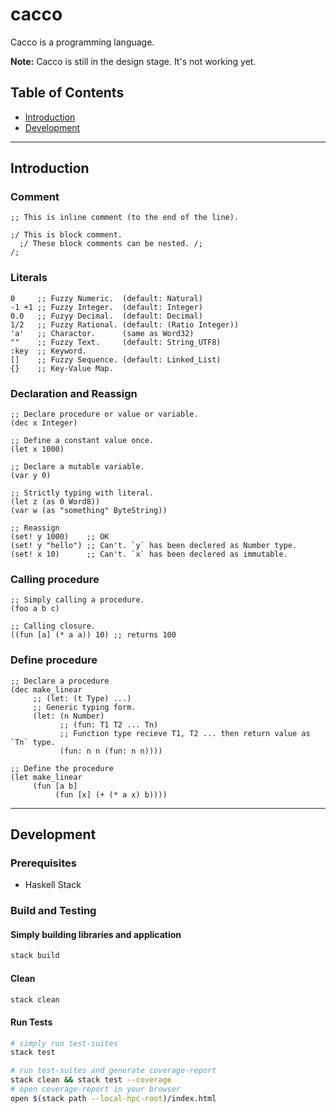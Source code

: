 # cacco

Cacco is a programming language.

**Note:** Cacco is still in the design stage. It's not working yet.

## Table of Contents
- [Introduction](#introduction)
- [Development](#development)

---

## Introduction

### Comment
```
;; This is inline comment (to the end of the line).

;/ This is block comment.
  ;/ These block comments can be nested. /;
/;
```
### Literals
```
0     ;; Fuzzy Numeric.  (default: Natural)
-1 +1 ;; Fuzzy Integer.  (default: Integer)
0.0   ;; Fuzyy Decimal.  (default: Decimal)
1/2   ;; Fuzzy Rational. (default: (Ratio Integer))
'a'   ;; Charactor.      (same as Word32)
""    ;; Fuzzy Text.     (default: String_UTF8)
:key  ;; Keyword.
[]    ;; Fuzzy Sequence. (default: Linked_List)
{}    ;; Key-Value Map.
```

### Declaration and Reassign
```
;; Declare procedure or value or variable.
(dec x Integer)

;; Define a constant value once.
(let x 1000)

;; Declare a mutable variable.
(var y 0)

;; Strictly typing with literal.
(let z (as 0 Word8))
(var w (as "something" ByteString))

;; Reassign
(set! y 1000)    ;; OK
(set! y "hello") ;; Can't. `y` has been declered as Number type.
(set! x 10)      ;; Can't. `x` has been declered as immutable.
```

### Calling procedure
```
;; Simply calling a procedure.
(foo a b c)

;; Calling closure.
((fun [a] (* a a)) 10) ;; returns 100
```

### Define procedure
```
;; Declare a procedure
(dec make_linear
     ;; (let: (t Type) ...)
     ;; Generic typing form.
     (let: (n Number)
           ;; (fun: T1 T2 ... Tn)
           ;; Function type recieve T1, T2 ... then return value as `Tn` type.
           (fun: n n (fun: n n))))

;; Define the procedure
(let make_linear
     (fun [a b]
          (fun [x] (+ (* a x) b))))
```

---

## Development

### Prerequisites

- Haskell Stack

### Build and Testing
#### Simply building libraries and application
```sh
stack build
```

#### Clean
```sh
stack clean
```

#### Run Tests
```sh
# simply run test-suites
stack test

# run test-suites and generate coverage-report
stack clean && stack test --coverage
# open coverage-report in your browser
open $(stack path --local-hpc-root)/index.html
```
